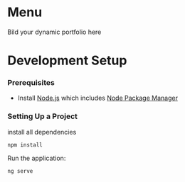 # Menu

Bild your dynamic portfolio here 

# Development Setup

### Prerequisites

- Install [Node.js] which includes [Node Package Manager][npm]

### Setting Up a Project

install all dependencies
```
npm install 
```
Run the application:
```
ng serve
```



[node.js]: https://nodejs.org/
[npm]: https://www.npmjs.com/get-npm
